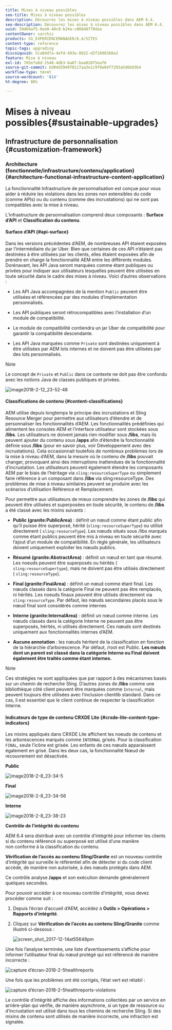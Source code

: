 ```yaml
---
title: Mises à niveau possibles
seo-title: Mises à niveau possibles
description: Découvrez les mises à niveau possibles dans AEM 6.4.
seo-description: Découvrez les mises à niveau possibles dans AEM 6.4.
uuid: 59d64af5-6ee0-40c8-b24a-c06848f70daa
contentOwner: sarchiz
products: SG_EXPERIENCEMANAGER/6.4/SITES
content-type: reference
topic-tags: upgrading
discoiquuid: 5ca8dd7a-4efd-493e-8022-d2f10903b0a2
feature: Mise à niveau
exl-id: 765efa8d-1548-4db3-ba87-baa02075eaf6
source-git-commit: bd94d3949f0117aa3e1c9f0e84f7293a5d6b03b4
workflow-type: tm+mt
source-wordcount: '814'
ht-degree: 86%

---
```


# Mises à niveau possibles{#sustainable-upgrades}

## Infrastructure de personnalisation {#customization-framework}

### Architecture (fonctionnelle/infrastructure/contenu/application)  {#architecture-functional-infrastructure-content-application}

La fonctionnalité Infrastructure de personnalisation est conçue pour vous aider à réduire les violations dans les zones non extensibles du code (comme APIs) ou du contenu (comme des incrustations) qui ne sont pas compatibles avec la mise à niveau.

L’infrastructure de personnalisation comprend deux composants : **Surface d’API** et **Classification du contenu**.

#### Surface d’API {#api-surface}

Dans les versions précédentes d’AEM, de nombreuses API étaient exposées par l’intermédiaire du jar Uber. Bien que certaines de ces API n’étaient pas destinées à être utilisées par les clients, elles étaient exposées afin de prendre en charge la fonctionnalité AEM entre les différents modules. Dorénavant, les API Java seront marquées comme étant publiques ou privées pour indiquer aux utilisateurs lesquelles peuvent être utilisées en toute sécurité dans le cadre des mises à niveau. Voici d’autres observations :

* Les API Java accompagnées de la mention `Public` peuvent être utilisées·et référencées par des modules d’implémentation personnalisés.

* Les API publiques seront rétrocompatibles avec l’installation d’un module de compatibilité.
* Le module de compatibilité contiendra un jar Uber de compatibilité pour garantir la compatibilité descendante.
* Les API Java marquées comme `Private` sont destinées uniquement à être utilisées par AEM lots internes et ne doivent pas être utilisées par des lots personnalisés.

>[!NOTE]
>
>Le concept de `Private` et `Public` dans ce contexte ne doit pas être confondu avec les notions Java de classes publiques et privées.

![image2018-2-12_23-52-48](assets/image2018-2-12_23-52-48.png)

#### Classifications de contenu {#content-classifications}

AEM utilise depuis longtemps le principe des incrustations et Sling Resource Merger pour permettre aux utilisateurs d’étendre et de personnaliser les fonctionnalités d’AEM. Les fonctionnalités prédéfinies qui alimentent les consoles AEM et l’interface utilisateur sont stockées sous **/libs**. Les utilisateurs ne doivent jamais rien modifier sous **/libs**, mais ils peuvent ajouter du contenu sous **/apps** afin d’étendre la fonctionnalité définie sous **/libs** (pour en savoir plus, voir Développement avec des incrustations). Cela occasionnait toutefois de nombreux problèmes lors de la mise à niveau d’AEM, dans la mesure où le contenu de **/libs** pouvait changer, provoquant ainsi des interruptions inattendues de la fonctionnalité d’incrustation. Les utilisateurs peuvent également étendre les composants AEM par le biais de l’héritage via `sling:resourceSuperType` ou simplement faire référence à un composant dans **/libs** via sling:resourceType. Des problèmes de mise à niveau similaires peuvent se produire avec les scénarios d’utilisation Référence et Remplacement.

Pour permettre aux utilisateurs de mieux comprendre les zones de **/libs** qui peuvent être utilisées et superposées en toute sécurité, le contenu de **/libs** a été classé avec les mixins suivants :

* **Public (granite:PublicArea)** : définit un nœud comme étant public afin qu’il puisse être superposé, hérité (`sling:resourceSuperType`) ou utilisé directement ( `sling:resourceType`). Les nœuds situés sous /libs marqués comme étant publics peuvent être mis à niveau en toute sécurité avec l’ajout d’un module de compatibilité. En règle générale, les utilisateurs doivent uniquement exploiter les nœuds publics.

* **Résumé (granite:AbstractArea)** : définit un nœud en tant que résumé. Les noeuds peuvent être superposés ou hérités ( `sling:resourceSupertype`), mais ne doivent pas être utilisés directement ( `sling:resourceType`).

* **Final (granite:FinalArea)** : définit un nœud comme étant final. Les nœuds classés dans la catégorie Final ne peuvent pas être remplacés, ni hérités. Les noeuds finaux peuvent être utilisés directement via `sling:resourceType`. Par défaut, les nœuds secondaires placés sous le nœud final sont considérés comme internes

* **Interne (granite:InternalArea)** : définit un nœud comme interne. Les nœuds classés dans la catégorie Interne ne peuvent pas être superposés, hérités, ni utilisés directement. Ces nœuds sont destinés uniquement aux fonctionnalités internes d’AEM.

* **Aucune annotation** : les nœuds héritent de la classification en fonction de la hiérarchie d’arborescence. Par défaut, /root est Public. **Les nœuds dont un parent est classé dans la catégorie Interne ou Final doivent également être traités comme étant internes.**

>[!NOTE]
>
>Ces stratégies ne sont appliquées que par rapport à des mécanismes basés sur un chemin de recherche Sling. D’autres zones de **/libs** comme une bibliothèque côté client peuvent être marquées comme `Internal`, mais peuvent toujours être utilisées avec l’inclusion clientlib standard. Dans ce cas, il est essentiel que le client continue de respecter la classification Interne.

#### Indicateurs de type de contenu CRXDE Lite {#crxde-lite-content-type-indicators}

Les mixins appliqués dans CRXDE Lite affichent les noeuds de contenu et les arborescences marqués comme `INTERNAL` grisés. Pour la classification `FINAL`, seule l’icône est grisée. Les enfants de ces nœuds apparaissent également en grisé. Dans les deux cas, la fonctionnalité Nœud de recouvrement est désactivée.

**Public**

![image2018-2-8_23-34-5](assets/image2018-2-8_23-34-5.png)

**Final**

![image2018-2-8_23-34-56](assets/image2018-2-8_23-34-56.png)

**Interne**

![image2018-2-8_23-38-23](assets/image2018-2-8_23-38-23.png)

**Contrôle de l’intégrité du contenu**

AEM 6.4 sera distribué avec un contrôle d’intégrité pour informer les clients si du contenu référencé ou superposé est utilisé d’une manière non conforme à la classification du contenu.

**Vérification de l’accès au contenu Sling/Granite** est un nouveau contrôle d’intégrité qui surveille le référentiel afin de détecter si du code client accède, de manière non autorisée, à des nœuds protégés dans AEM.

Ce contrôle analyse **/apps** et son exécution demande généralement quelques secondes.

Pour pouvoir accéder à ce nouveau contrôle d’intégrité, vous devez procéder comme suit :

1. Depuis l’écran d’accueil d’AEM, accédez à **Outils > Opérations > Rapports d’intégrité**.
1. Cliquez sur **Vérification de l’accès au contenu Sling/Granite** comme illustré ci-dessous :

   ![screen_shot_2017-12-14at55648pm](assets/screen_shot_2017-12-14at55648pm.png)

Une fois l’analyse terminée, une liste d’avertissements s’affiche pour informer l’utilisateur final du nœud protégé qui est référencé de manière incorrecte :

![capture d’écran-2018-2-5healthreports](assets/screenshot-2018-2-5healthreports.png)

Une fois que les problèmes ont été corrigés, l’état vert est rétabli :

![capture d’écran-2018-2-5healthreports-violations](assets/screenshot-2018-2-5healthreports-violations.png)

Le contrôle d’intégrité affiche des informations collectées par un service en arrière-plan qui vérifie, de manière asynchrone, si un type de ressource ou d’incrustation est utilisé dans tous les chemins de recherche Sling. Si des mixins de contenu sont utilisés de manière incorrecte, une infraction est signalée.
